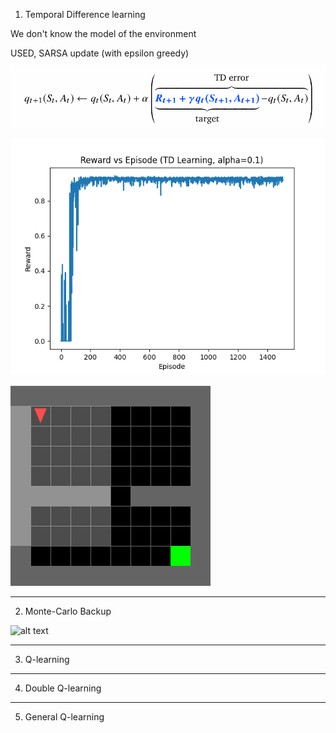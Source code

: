 1. Temporal Difference learning

We don't know the model of the environment

USED, SARSA update (with epsilon greedy)

![alt text](Result_gif/image.png)

![alt text](Result_gif/reward_vs_episode_td_alpha_0.1.png)

![alt text](Result_gif/td_agent.gif)

---

2. Monte-Carlo Backup

![alt text](image.png)


---
3. Q-learning 

---
4. Double Q-learning

---
5. General Q-learning

